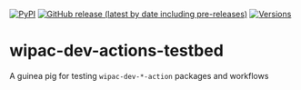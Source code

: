 [![PyPI](https://img.shields.io/pypi/v/wipac-dev-next-version-action-testbed)](https://pypi.org/project/wipac-dev-next-version-action-testbed/) [![GitHub release (latest by date including pre-releases)](https://img.shields.io/github/v/release/WIPACrepo/wipac-dev-next-version-action-testbed?include_prereleases)](https://github.com/WIPACrepo/wipac-dev-next-version-action-testbed/) [![Versions](https://img.shields.io/pypi/pyversions/wipac-dev-next-version-action-testbed.svg)](https://pypi.org/project/wipac-dev-next-version-action-testbed)

# wipac-dev-actions-testbed

A guinea pig for testing `wipac-dev-*-action` packages and workflows

